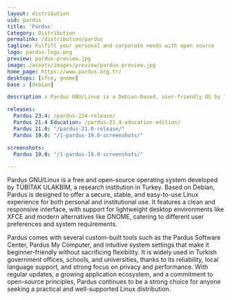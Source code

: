 ```yaml
---
layout: distribution
uid: pardus
title: 'Pardus'
Category: Distribution
permalink: /distribution/pardus
tagline: Fulfill your personal and corporate needs with open source
logo: pardus-logo.png
preview: pardus-preview.jpg
image: /assets/images/preview/pardus-preview.jpg
home_page: https://www.pardus.org.tr/
desktops: [xfce, gnome]
base : [debian]

description : Pardus GNU/Linux is a Debian-based, user-friendly OS by TÜBİTAK, offering stability, security, and custom tools for all user levels.

releases:
  Pardus 23.4: /pardus-234-release/
  Pardus 21.4 Education: /pardus-21.4-education-edition/
  Pardus 21.0: "/pardus-21.0-release/"
  Pardus 19.0: "/1-pardus-19.0-screenshots/"

screenshots:
  Pardus 19.0: "/1-pardus-19.0-screenshots/"

---
```


Pardus GNU/Linux is a free and open-source operating system developed by TÜBİTAK ULAKBİM, a research institution in Turkey. Based on Debian, Pardus is designed to offer a secure, stable, and easy-to-use Linux experience for both personal and institutional use. It features a clean and responsive interface, with support for lightweight desktop environments like XFCE and modern alternatives like GNOME, catering to different user preferences and system requirements.

Pardus comes with several custom-built tools such as the Pardus Software Center, Pardus My Computer, and intuitive system settings that make it beginner-friendly without sacrificing flexibility. It is widely used in Turkish government offices, schools, and universities, thanks to its reliability, local language support, and strong focus on privacy and performance. With regular updates, a growing application ecosystem, and a commitment to open-source principles, Pardus continues to be a strong choice for anyone seeking a practical and well-supported Linux distribution.